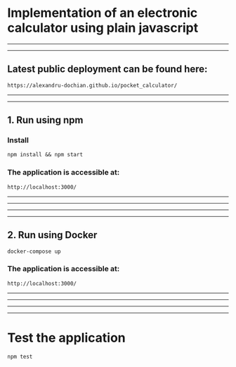 # Implementation of an electronic calculator using plain javascript

<hr/>
<hr/>

## Latest public deployment can be found here:

```
https://alexandru-dochian.github.io/pocket_calculator/
```

<hr/>
<hr/>

## 1. Run using npm

### Install

```
npm install && npm start
```

### The application is accessible at:

```
http://localhost:3000/
```

<hr/>
<hr/>
<hr/>
<hr/>

## 2. Run using Docker

```
docker-compose up
```

### The application is accessible at:

```
http://localhost:3000/
```

<hr/>
<hr/>
<hr/>
<hr/>

# Test the application

```
npm test
```
